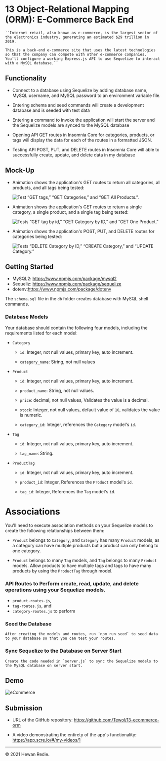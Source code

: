 # 13 Object-Relational Mapping (ORM): E-Commerce Back End


    ``Internet retail, also known as e-commerce, is the largest sector of the electronics industry, generating an estimated $29 trillion in 2019. 
    
    This is a back-end e-commerce site that uses the latest technologies so that the company can compete with other e-commerce companies. You’ll configure a working Express.js API to use Sequelize to interact with a MySQL database.``


## Functionality 

* Connect to a database using Sequelize by adding database name, MySQL username, and MySQL password to an environment variable file.

* Entering schema and seed commands will create a development database and is seeded with test data

* Entering a command to invoke the application will start the server and the Sequelize models are synced to the MySQL database

* Opening API GET routes in Insomnia Core for categories, products, or tags will display the data for each of the routes in a formatted JSON.

* Testing API POST, PUT, and DELETE routes in Insomnia Core will able to successfully create, update, and delete data in my database

## Mock-Up

* Animation shows the application's GET routes to return all categories, all products, and all tags being tested:

    ![Test “GET tags,” “GET Categories,” and “GET All Products.”.](./images/demo1.gif)

* Animation shows the application's GET routes to return a single category, a single product, and a single tag being tested:

    ![Tests “GET tag by id,” “GET Category by ID,” and “GET One Product.”](./images/demo2.gif)

* Animation shows the application's POST, PUT, and DELETE routes for categories being tested:

    ![Tests “DELETE Category by ID,” “CREATE Category,” and “UPDATE Category.”](./images/demo3.gif)


## Getting Started

* MySQL2: https://www.npmjs.com/package/mysql2
* Sequeliz: https://www.npmjs.com/package/sequelize
* dotenv:https://www.npmjs.com/package/dotenv

The `schema.sql` file in the `db` folder creates database with MySQL shell commands.

### Database Models

Your database should contain the following four models, including the requirements listed for each model:

* `Category`

  * `id`: Integer, not null values, primary key, auto increment.

  * `category_name`: String, not null values

* `Product`

  * `id`: Integer, not null values, primary key, auto increment.

  * `product_name`: String, not null values.

  * `price`: decimal, not null values, Validates the value is a decimal.

  * `stock`: Integer, not null values, default value of `10`, validates the value is numeric.

  * `category_id`: Integer, references the `Category` model's `id`.

* `Tag`

  * `id`: Integer, not null values, primary key, auto increment.

  * `tag_name`: String.

* `ProductTag`

  * `id`: Integer, not null values, primary key, auto increment.

  * `product_id`: Integer, References the `Product` model's `id`.

  * `tag_id`: Integer, References the `Tag` model's `id`.

###
# Associations

You'll need to execute association methods on your Sequelize models to create the following relationships between them:

* `Product` belongs to `Category`, and `Category` has many `Product` models, as a category can have multiple products but a product can only belong to one category.

* `Product` belongs to many `Tag` models, and `Tag` belongs to many `Product` models. Allow products to have multiple tags and tags to have many products by using the `ProductTag` through model.


### API Routes to Perform create, read, update, and delete operations using your Sequelize models.

* `product-routes.js`, 
* `tag-routes.js`, and 
* `category-routes.js` to perform 


### Seed the Database

    After creating the models and routes, run `npm run seed` to seed data to your database so that you can test your routes.

### Sync Sequelize to the Database on Server Start

    Create the code needed in `server.js` to sync the Sequelize models to the MySQL database on server start.

## Demo

![eCommerce](./images/demo.gif)


## Submission

* URL of the GitHub repository: https://github.com/Tewol/13-ecommerce-orm

* A video demonstrating the entirety of the app's functionality: https://app.scre.io/#/my-videos/1

---
© 2021 Hewan Redie.
